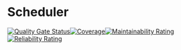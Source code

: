 # Scheduler

[![Quality Gate Status](https://sonarcloud.io/api/project_badges/measure?project=OSOMmiki_Scheduler&metric=alert_status)](https://sonarcloud.io/summary/new_code?id=OSOMmiki_Scheduler)[![Coverage](https://sonarcloud.io/api/project_badges/measure?project=OSOMmiki_Scheduler&metric=coverage)](https://sonarcloud.io/summary/new_code?id=OSOMmiki_Scheduler)[![Maintainability Rating](https://sonarcloud.io/api/project_badges/measure?project=OSOMmiki_Scheduler&metric=sqale_rating)](https://sonarcloud.io/summary/new_code?id=OSOMmiki_Scheduler)[![Reliability Rating](https://sonarcloud.io/api/project_badges/measure?project=OSOMmiki_Scheduler&metric=reliability_rating)](https://sonarcloud.io/summary/new_code?id=OSOMmiki_Scheduler)
